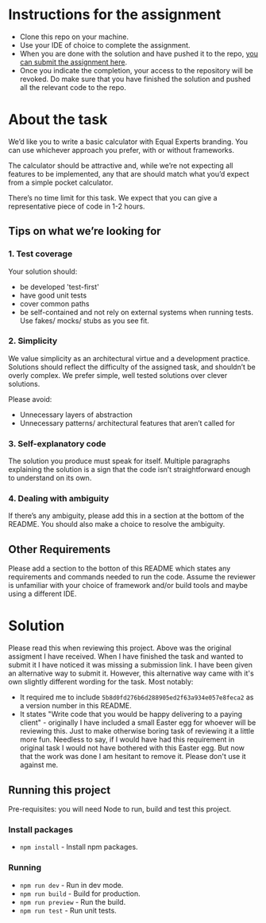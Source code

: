 # Instructions for the assignment
* Clone this repo on your machine.
* Use your IDE of choice to complete the assignment.
* When you are done with the solution and have pushed it to the repo, [you can submit the assignment here]({{submission_link}}).
* Once you indicate the completion, your access to the repository will be revoked. Do make sure that you have finished the solution and pushed all the relevant code to the repo.

# About the task

We’d like you to write a basic calculator with Equal Experts branding. You can use whichever approach you prefer, with or without frameworks.

The calculator should be attractive and, while we’re not expecting all features to be implemented, any that are should match what you’d expect from a simple pocket calculator.

There’s no time limit for this task. We expect that you can give a representative piece of code in 1-2 hours.

## Tips on what we’re looking for

### 1. Test coverage

Your solution should:

- be developed 'test-first'
- have good unit tests
- cover common paths
- be self-contained and not rely on external systems when running tests. Use fakes/ mocks/ stubs as you see fit.

### 2. Simplicity

We value simplicity as an architectural virtue and a development practice. Solutions should reflect the difficulty of the assigned task, and shouldn’t be overly complex. We prefer simple, well tested solutions over clever solutions.

Please avoid:
- Unnecessary layers of abstraction
- Unnecessary patterns/ architectural features that aren’t called for

### 3. Self-explanatory code

The solution you produce must speak for itself. Multiple paragraphs explaining the solution is a sign that the code isn’t straightforward enough to understand on its own.

### 4. Dealing with ambiguity

If there’s any ambiguity, please add this in a section at the bottom of the README. You should also make a choice to resolve the ambiguity.
    
## Other Requirements

Please add a section to the botton of this README which states any requirements and commands needed to run the code. Assume the reviewer is unfamiliar with your choice of framework and/or build tools and maybe using a different IDE.

# Solution

Please read this when reviewing this project.
Above was the original assigment I have received.
When I have finished the task and wanted to submit it I have noticed it was missing a submission link.
I have been given an alternative way to submit it. However, this alternative way came with it's own slightly different wording for the task. Most notably:
- It required me to include `5b8d0fd276b6d288905ed2f63a934e057e8feca2` as a version number in this README.
- It states "Write code that you would be happy delivering to a paying client" - originally I have included a small Easter egg for whoever will be reviewing this. Just to make otherwise boring task of reviewing it a little more fun. Needless to say, if I would have had this requirement in original task I would not have bothered with this Easter egg. But now that the work was done I am hesitant to remove it. Please don't use it against me.

## Running this project

Pre-requisites: you will need Node to run, build and test this project.

### Install packages
- `npm install` - Install npm packages.

### Running
- `npm run dev` - Run in dev mode.
- `npm run build` - Build for production.
- `npm run preview` - Run the build.
- `npm run test` - Run unit tests.
    